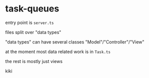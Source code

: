 # task-queues

entry point is `server.ts`

files split over "data types"

"data types" can have several classes "Model"/"Controller"/"View"

at the moment most data related work is in `Task.ts`

the rest is mostly just views



kiki
